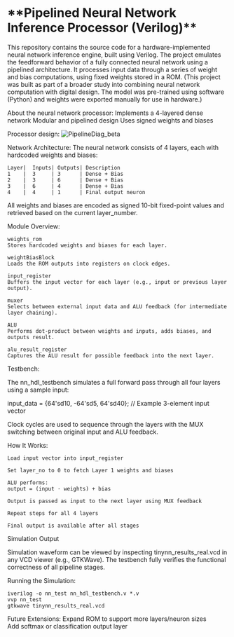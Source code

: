 <h1 >**Pipelined Neural Network Inference Processor (Verilog)** </h1>

This repository contains the source code for a hardware-implemented neural network inference engine, built using Verilog. The project emulates the feedforward behavior of a fully connected neural network using a pipelined architecture. It processes input data through a series of weight and bias computations, using fixed weights stored in a ROM.
(This project was built as part of a broader study into combining neural network computation with digital design. The model was pre-trained using software (Python) and weights were exported manually for use in hardware.)

About the neural network processor:
Implements a 4-layered dense network
Modular and pipelined design
Uses signed weights and biases

Processor design:
![PipelineDiag_beta](https://github.com/user-attachments/assets/fa32cfc7-2f3c-4e1e-ba12-625056dca277)

Network Architecture:
The neural network consists of 4 layers, each with hardcoded weights and biases:

    Layer|	Inputs|	Outputs| Description
    1	 |  3	  | 3	   | Dense + Bias
    2    |	3	  | 6	   | Dense + Bias
    3	 |  6	  | 4	   | Dense + Bias
    4	 |  4	  | 1	   | Final output neuron

All weights and biases are encoded as signed 10-bit fixed-point values and retrieved based on the current layer_number.

Module Overview:

    weights_rom
    Stores hardcoded weights and biases for each layer.

    weightBiasBlock
    Loads the ROM outputs into registers on clock edges.

    input_register
    Buffers the input vector for each layer (e.g., input or previous layer output).

    muxer
    Selects between external input data and ALU feedback (for intermediate layer chaining).

    ALU
    Performs dot-product between weights and inputs, adds biases, and outputs result.

    alu_result_register
    Captures the ALU result for possible feedback into the next layer.

Testbench:

The nn_hdl_testbench simulates a full forward pass through all four layers using a sample input:

input_data = {64'sd10, -64'sd5, 64'sd40}; // Example 3-element input vector

Clock cycles are used to sequence through the layers with the MUX switching between original input and ALU feedback.

How It Works:

    Load input vector into input_register

    Set layer_no to 0 to fetch Layer 1 weights and biases

    ALU performs:
    output = (input ⋅ weights) + bias

    Output is passed as input to the next layer using MUX feedback

    Repeat steps for all 4 layers

    Final output is available after all stages

Simulation Output

Simulation waveform can be viewed by inspecting tinynn_results_real.vcd in any VCD viewer (e.g., GTKWave). The testbench fully verifies the functional correctness of all pipeline stages.

Running the Simulation:

    iverilog -o nn_test nn_hdl_testbench.v *.v
    vvp nn_test
    gtkwave tinynn_results_real.vcd

Future Extensions:
Expand ROM to support more layers/neuron sizes
<br />Add softmax or classification output layer
